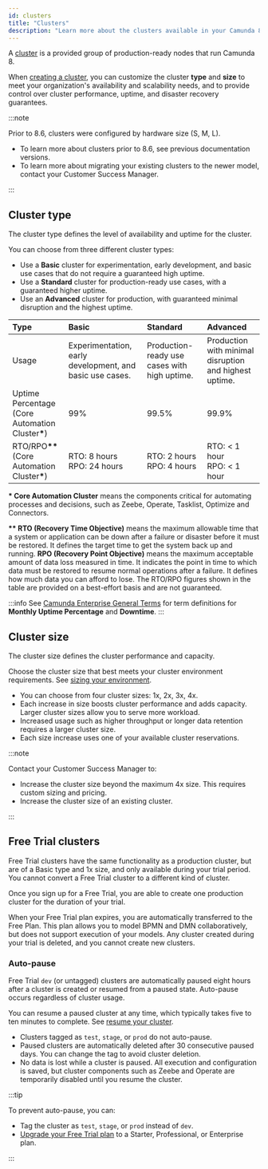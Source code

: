 ```yaml
---
id: clusters
title: "Clusters"
description: "Learn more about the clusters available in your Camunda 8 plan."
---
```


A [cluster](../../guides/create-cluster.md) is a provided group of production-ready nodes that run Camunda 8.

When [creating a cluster](/components/console/manage-clusters/create-cluster.md), you can customize the cluster **type** and **size** to meet your organization's availability and scalability needs, and to provide control over cluster performance, uptime, and disaster recovery guarantees.

:::note

Prior to 8.6, clusters were configured by hardware size (S, M, L).

- To learn more about clusters prior to 8.6, see previous documentation versions.
- To learn more about migrating your existing clusters to the newer model, contact your Customer Success Manager.

:::

## Cluster type

The cluster type defines the level of availability and uptime for the cluster.

You can choose from three different cluster types:

- Use a **Basic** cluster for experimentation, early development, and basic use cases that do not require a guaranteed high uptime.
- Use a **Standard** cluster for production-ready use cases, with a guaranteed higher uptime.
- Use an **Advanced** cluster for production, with guaranteed minimal disruption and the highest uptime.

| Type                                                                          | Basic                                                    | Standard                                     | Advanced                                               |
| :---------------------------------------------------------------------------- | :------------------------------------------------------- | :------------------------------------------- | :----------------------------------------------------- |
| Usage                                                                         | Experimentation, early development, and basic use cases. | Production-ready use cases with high uptime. | Production with minimal disruption and highest uptime. |
| Uptime Percentage<br/> (Core Automation Cluster<strong>\*</strong>)           | 99%                                                      | 99.5%                                        | 99.9%                                                  |
| RTO/RPO<strong>\*\*</strong><br/>(Core Automation Cluster<strong>\*</strong>) | RTO: 8 hours<br/>RPO: 24 hours                           | RTO: 2 hours<br/>RPO: 4 hours                | RTO: < 1 hour<br/>RPO: < 1 hour                        |

<p><strong>* Core Automation Cluster</strong> means the components critical for automating processes and decisions, such as Zeebe, Operate, Tasklist, Optimize and Connectors.</p>
<p><strong>**  RTO (Recovery Time Objective)</strong> means the maximum allowable time that a system or application can be down after a failure or disaster before it must be restored. It defines the target time to get the system back up and running. <strong>RPO (Recovery Point Objective)</strong> means the maximum acceptable amount of data loss measured in time. It indicates the point in time to which data must be restored to resume normal operations after a failure. It defines how much data you can afford to lose. The RTO/RPO figures shown in the table are provided on a best-effort basis and are not guaranteed.</p>

:::info
See [Camunda Enterprise General Terms](https://legal.camunda.com/licensing-and-other-legal-terms#camunda-enterprise-general-terms) for term definitions for **Monthly Uptime Percentage** and **Downtime**.
:::

## Cluster size

The cluster size defines the cluster performance and capacity.

Choose the cluster size that best meets your cluster environment requirements. See [sizing your environment](/components/best-practices/architecture/sizing-your-environment.md#sizing-your-runtime-environment).

- You can choose from four cluster sizes: 1x, 2x, 3x, 4x.
- Each increase in size boosts cluster performance and adds capacity. Larger cluster sizes allow you to serve more workload.
- Increased usage such as higher throughput or longer data retention requires a larger cluster size.
- Each size increase uses one of your available cluster reservations.

:::note

Contact your Customer Success Manager to:

- Increase the cluster size beyond the maximum 4x size. This requires custom sizing and pricing.
- Increase the cluster size of an existing cluster.

:::

## Free Trial clusters

Free Trial clusters have the same functionality as a production cluster, but are of a Basic type and 1x size, and only available during your trial period. You cannot convert a Free Trial cluster to a different kind of cluster.

Once you sign up for a Free Trial, you are able to create one production cluster for the duration of your trial.

When your Free Trial plan expires, you are automatically transferred to the Free Plan. This plan allows you to model BPMN and DMN collaboratively, but does not support execution of your models. Any cluster created during your trial is deleted, and you cannot create new clusters.

### Auto-pause

Free Trial `dev` (or untagged) clusters are automatically paused eight hours after a cluster is created or resumed from a paused state. Auto-pause occurs regardless of cluster usage.

You can resume a paused cluster at any time, which typically takes five to ten minutes to complete. See [resume your cluster](/components/console/manage-clusters/manage-cluster.md#resume-a-cluster).

- Clusters tagged as `test`, `stage`, or `prod` do not auto-pause.
- Paused clusters are automatically deleted after 30 consecutive paused days. You can change the tag to avoid cluster deletion.
- No data is lost while a cluster is paused. All execution and configuration is saved, but cluster components such as Zeebe and Operate are temporarily disabled until you resume the cluster.

:::tip

To prevent auto-pause, you can:

- Tag the cluster as `test`, `stage`, or `prod` instead of `dev`.
- [Upgrade your Free Trial plan](https://camunda.com/pricing/) to a Starter, Professional, or Enterprise plan.

:::
